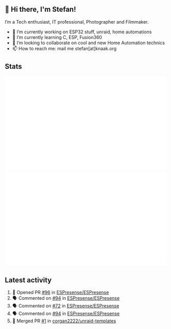 ## 👋 Hi there, I'm Stefan!
I’m a Tech enthusiast, IT professional, Photographer and Filmmaker.

- 🔭 I’m currently working on ESP32 stuff, unraid, home automations
- 🌱 I’m currently learning C, ESP, Fusion360
- 👯 I’m looking to collaborate on cool and new Home Automation technics
- 📫 How to reach me: mail me stefan[at]knaak.org

## Stats

![](https://github.com/corgan2222/github-stats/blob/master/generated/overview.svg) ![](https://github.com/corgan2222/github-stats/blob/master/generated/languages.svg)


## Latest activity

<!--START_SECTION:activity-->
1. 💪 Opened PR [#96](https://github.com/ESPresense/ESPresense/pull/96) in [ESPresense/ESPresense](https://github.com/ESPresense/ESPresense)
2. 🗣 Commented on [#94](https://github.com/ESPresense/ESPresense/issues/94) in [ESPresense/ESPresense](https://github.com/ESPresense/ESPresense)
3. 🗣 Commented on [#72](https://github.com/ESPresense/ESPresense/issues/72) in [ESPresense/ESPresense](https://github.com/ESPresense/ESPresense)
4. 🗣 Commented on [#94](https://github.com/ESPresense/ESPresense/issues/94) in [ESPresense/ESPresense](https://github.com/ESPresense/ESPresense)
5. 🎉 Merged PR [#1](https://github.com/corgan2222/unraid-templates/pull/1) in [corgan2222/unraid-templates](https://github.com/corgan2222/unraid-templates)
<!--END_SECTION:activity-->

<!--

